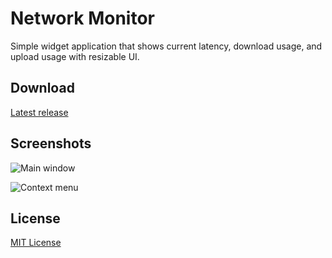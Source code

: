 # Network Monitor
Simple widget application that shows current latency, download usage, and upload usage with resizable UI.

## Download

[Latest release](https://github.com/danielchalmers/Network-Monitor/releases/latest)

## Screenshots

![Main window](https://cloud.githubusercontent.com/assets/7112040/26740170/8640fc78-47a2-11e7-8035-fe378fa4dc92.png)

![Context menu](https://cloud.githubusercontent.com/assets/7112040/26740169/863866ee-47a2-11e7-88e8-199a4437a460.png)

## License
[MIT License](LICENSE.md)
